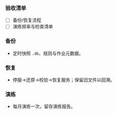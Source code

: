 ### 验收清单
- [ ] 备份/恢复流程
- [ ] 演练频率与检查清单

### 备份
- 定时快照 `.db`、规则与作业元数据。

### 恢复
- 停服→还原→校验→恢复服务；保留旧文件以回溯。

### 演练
- 每月演练一次，留存演练报告。
